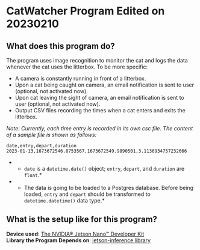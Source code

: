 # CatWatcher Program Edited on 20230210
## What does this program do?
The program uses image recognition to monitor the cat and logs the data whenever the cat uses the litterbox. To be more specific:
- A camera is constantly running in front of a litterbox.
- Upon a cat being caught on camera, an email notification is sent to user (optional, not activated now).
- Upon cat leaving the sight of camera, an email notification is sent to user (optional, not activated now).
- Output CSV files recording the times when a cat enters and exits the litterbox.

*Note: Currently, each time entry is recorded in its own csc file. The content of a sample file is shown as follows:*
```
date,entry,depart,duration
2023-01-13,1673672546.8753567,1673672549.9890501,3.1136934757232666
```
* - `date` is a `datetime.date()` object; `entry`, `depart`, and `duration` are `float`.*
* - The data is going to be loaded to a Postgres database. Before being loaded, `entry` and `depart` should be transformed to `datetime.datetime()` data type.*
## What is the setup like for this program?  
**Device used**: [The NVIDIA® Jetson Nano™ Developer Kit](https://developer.nvidia.com/embedded/learn/get-started-jetson-nano-devkit#write)<br>
**Library the Program Depends on**: [jetson-inference library](https://github.com/dusty-nv/jetson-inference)



